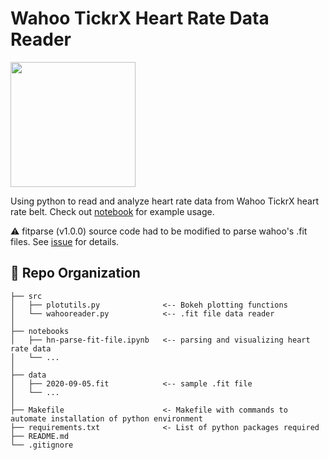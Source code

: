 # Wahoo TickrX Heart Rate Data Reader 
<img width=200 src="https://github.com/hnagib/Wahoo-Fit-Reader/blob/master/img/wahoo-tickrx.png">

Using python to read and analyze heart rate data from Wahoo TickrX heart rate belt. Check out [notebook](https://nbviewer.jupyter.org/github/hnagib/Wahoo-Tickrs-Logs/blob/master/notebooks/hn-parse-fit-file.ipynb) for example usage. 

:warning: fitparse (v1.0.0) source code had to be modified to parse wahoo's .fit files. See [issue](https://github.com/dtcooper/python-fitparse/issues/113) for details.

:open_file_folder: Repo Organization
--------------------------------

    ├── src                
    │   ├── plotutils.py              <-- Bokeh plotting functions    
    │   └── wahooreader.py            <-- .fit file data reader
    │
    ├── notebooks          
    │   ├── hn-parse-fit-file.ipynb   <-- parsing and visualizing heart rate data         
    │   └── ...            
    │
    ├── data               
    │   ├── 2020-09-05.fit            <-- sample .fit file      
    │   └── ... 
    │
    ├── Makefile                      <- Makefile with commands to automate installation of python environment
    ├── requirements.txt              <- List of python packages required     
    ├── README.md
    └── .gitignore         
